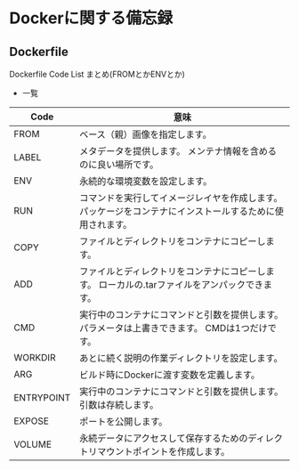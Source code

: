 # Dockerに関する備忘録

## Dockerfile

Dockerfile Code List まとめ(FROMとかENVとか)

* 一覧

|Code|意味|
| ---- | ---- |
|FROM|	ベース（親）画像を指定します。|
|LABEL|	メタデータを提供します。 メンテナ情報を含めるのに良い場所です。|
|ENV|	永続的な環境変数を設定します。|
|RUN|	コマンドを実行してイメージレイヤを作成します。 パッケージをコンテナにインストールするために使用されます。|
|COPY|	ファイルとディレクトリをコンテナにコピーします。|
|ADD|	ファイルとディレクトリをコンテナにコピーします。 ローカルの.tarファイルをアンパックできます。|
|CMD|	実行中のコンテナにコマンドと引数を提供します。 パラメータは上書きできます。 CMDは1つだけです。|
|WORKDIR|	あとに続く説明の作業ディレクトリを設定します。|
|ARG|	ビルド時にDockerに渡す変数を定義します。|
|ENTRYPOINT|	実行中のコンテナにコマンドと引数を提供します。 引数は存続します。|
|EXPOSE|	ポートを公開します。|
|VOLUME|	永続データにアクセスして保存するためのディレクトリマウントポイントを作成します。|
